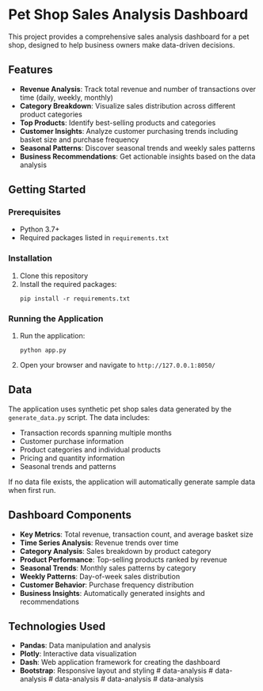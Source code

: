 # Pet Shop Sales Analysis Dashboard

This project provides a comprehensive sales analysis dashboard for a pet shop, designed to help business owners make data-driven decisions.

## Features

- **Revenue Analysis**: Track total revenue and number of transactions over time (daily, weekly, monthly)
- **Category Breakdown**: Visualize sales distribution across different product categories
- **Top Products**: Identify best-selling products and categories
- **Customer Insights**: Analyze customer purchasing trends including basket size and purchase frequency
- **Seasonal Patterns**: Discover seasonal trends and weekly sales patterns
- **Business Recommendations**: Get actionable insights based on the data analysis

## Getting Started

### Prerequisites

- Python 3.7+
- Required packages listed in `requirements.txt`

### Installation

1. Clone this repository
2. Install the required packages:
   ```
   pip install -r requirements.txt
   ```

### Running the Application

1. Run the application:
   ```
   python app.py
   ```
2. Open your browser and navigate to `http://127.0.0.1:8050/`

## Data

The application uses synthetic pet shop sales data generated by the `generate_data.py` script. The data includes:

- Transaction records spanning multiple months
- Customer purchase information
- Product categories and individual products
- Pricing and quantity information
- Seasonal trends and patterns

If no data file exists, the application will automatically generate sample data when first run.

## Dashboard Components

- **Key Metrics**: Total revenue, transaction count, and average basket size
- **Time Series Analysis**: Revenue trends over time
- **Category Analysis**: Sales breakdown by product category
- **Product Performance**: Top-selling products ranked by revenue
- **Seasonal Trends**: Monthly sales patterns by category
- **Weekly Patterns**: Day-of-week sales distribution
- **Customer Behavior**: Purchase frequency distribution
- **Business Insights**: Automatically generated insights and recommendations

## Technologies Used

- **Pandas**: Data manipulation and analysis
- **Plotly**: Interactive data visualization
- **Dash**: Web application framework for creating the dashboard
- **Bootstrap**: Responsive layout and styling
#   d a t a - a n a l y s i s  
 #   d a t a - a n a l y s i s  
 #   d a t a - a n a l y s i s  
 #   d a t a - a n a l y s i s  
 #   d a t a - a n a l y s i s  
 